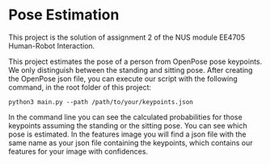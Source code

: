 # Pose Estimation

This project is the solution of assignment 2 of the NUS module EE4705 Human-Robot Interaction.

This project estimates the pose of a person from OpenPose pose keypoints. We only distinguish between the standing and sitting pose. 
After creating the OpenPose json file, you can execute our script with the following command, in the root folder of this project:

```
python3 main.py --path /path/to/your/keypoints.json
```
In the command line you can see the calculated probabilities for those keypoints assuming the standing or the sitting pose. You can see which pose is estimated. In the features image you will find a json file with the same name as your json file containing the keypoints, which contains our features for your image with confidences.